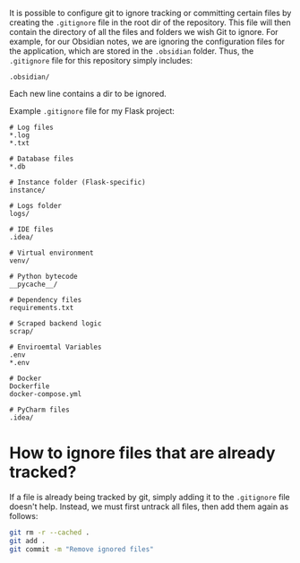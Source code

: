It is possible to configure git to ignore tracking or committing certain files by creating the `.gitignore` file in the root dir of the repository. This file will then contain the directory of all the files and folders we wish Git to ignore. 
For example, for our Obsidian notes, we are ignoring the configuration files for the application, which are stored in the `.obsidian` folder. Thus, the `.gitignore` file for this repository simply includes:
```
.obsidian/
```
Each new line contains a dir to be ignored.

Example `.gitignore` file for my Flask project:
```
# Log files
*.log
*.txt

# Database files
*.db

# Instance folder (Flask-specific)
instance/

# Logs folder
logs/

# IDE files
.idea/

# Virtual environment
venv/

# Python bytecode
__pycache__/

# Dependency files
requirements.txt

# Scraped backend logic
scrap/

# Enviroemtal Variables
.env
*.env

# Docker
Dockerfile
docker-compose.yml

# PyCharm files
.idea/
```


# How to ignore files that are already tracked?
If a file is already being tracked by git, simply adding it to the `.gitignore` file doesn't help. Instead, we must first untrack all files, then add them again as follows:

```bash
git rm -r --cached .
git add .
git commit -m "Remove ignored files"
```

